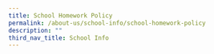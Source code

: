 ```yaml
---
title: School Homework Policy
permalink: /about-us/school-info/school-homework-policy
description: ""
third_nav_title: School Info
---
```

